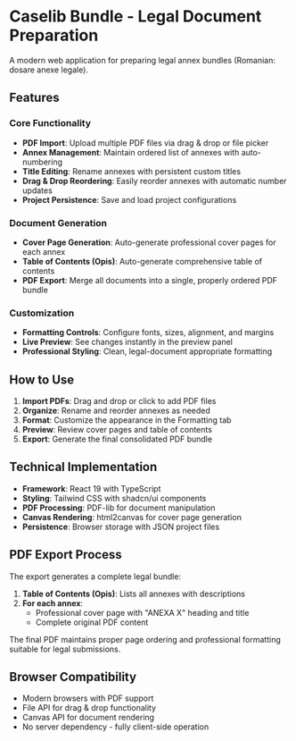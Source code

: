 # Caselib Bundle - Legal Document Preparation

A modern web application for preparing legal annex bundles (Romanian: dosare anexe legale).

## Features

### Core Functionality
- **PDF Import**: Upload multiple PDF files via drag & drop or file picker
- **Annex Management**: Maintain ordered list of annexes with auto-numbering
- **Title Editing**: Rename annexes with persistent custom titles
- **Drag & Drop Reordering**: Easily reorder annexes with automatic number updates
- **Project Persistence**: Save and load project configurations

### Document Generation
- **Cover Page Generation**: Auto-generate professional cover pages for each annex
- **Table of Contents (Opis)**: Auto-generate comprehensive table of contents
- **PDF Export**: Merge all documents into a single, properly ordered PDF bundle

### Customization
- **Formatting Controls**: Configure fonts, sizes, alignment, and margins
- **Live Preview**: See changes instantly in the preview panel
- **Professional Styling**: Clean, legal-document appropriate formatting

## How to Use

1. **Import PDFs**: Drag and drop or click to add PDF files
2. **Organize**: Rename and reorder annexes as needed
3. **Format**: Customize the appearance in the Formatting tab
4. **Preview**: Review cover pages and table of contents
5. **Export**: Generate the final consolidated PDF bundle

## Technical Implementation

- **Framework**: React 19 with TypeScript
- **Styling**: Tailwind CSS with shadcn/ui components
- **PDF Processing**: PDF-lib for document manipulation
- **Canvas Rendering**: html2canvas for cover page generation
- **Persistence**: Browser storage with JSON project files

## PDF Export Process

The export generates a complete legal bundle:

1. **Table of Contents (Opis)**: Lists all annexes with descriptions
2. **For each annex**:
   - Professional cover page with "ANEXA X" heading and title
   - Complete original PDF content

The final PDF maintains proper page ordering and professional formatting suitable for legal submissions.

## Browser Compatibility

- Modern browsers with PDF support
- File API for drag & drop functionality
- Canvas API for document rendering
- No server dependency - fully client-side operation
